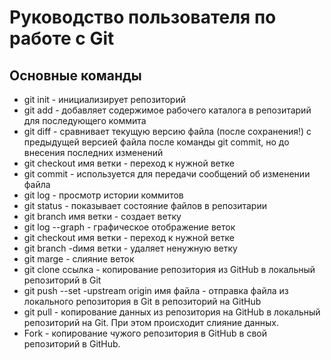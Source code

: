 # Руководство пользователя по работе с Git
## Основные команды
* git init - инициализирует репозиторий
* git add - добавляет содержимое рабочего каталога в репозитарий для последующего коммита
* git diff - сравнивает текущую версию файла (после сохранения!) с предыдущей версией файла после команды git commit, но до внесения последних изменений
* git checkout имя ветки - переход к нужной ветке
* git commit - используется для передачи сообщений об изменении файла
* git log - просмотр истории коммитов
* git status - показывает состояние файлов в репозитарии
* git branch имя ветки - создает ветку
* git log --graph - графическое отображение веток
* git checkout имя ветки - переход к нужной ветке
* git branch -dимя ветки - удаляет ненужную ветку
* git marge - слияние веток
* git clone ссылка - копирование репозитория из GitHub в локальный репозиторий в Git
* git push --set -upstream origin имя файла - отправка файла из локального репозитория в Git в репозиторий на GitHub
* git pull - копирование данных из репозитория на GitHub в локальный репозиторий на Git. При этом происходит слияние данных.
* Fork - копирование чужого репозитория в GitHub в свой репозиторий в GitHub.